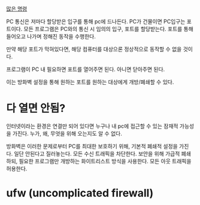 [많은 명령](https://jjeongil.tistory.com/1956)

PC 통신은 저마다 할당받은 입구를 통해 pc에 드나든다.
PC가 건물이면 PC입구는 포트이다.
모든 프로그램은 PC와의 통신 시 임의의 입구, 포트를 할당받는다.
포트를 통해 들어오고 나가며 정해진 동작을 수행한다.

만약 해당 포트가 막혀있다면, 해당 컴퓨터를 대상으론 정상적으로 동작할 수 없을 것이다.

프로그램이 PC 내 필요하면 포트를 열어주면 된다. 아니면 닫아주면 된다.

이는 방화벽 설정을 통해 원하는 포트를 원하는 대상에게 개방/폐쇄할 수 있다.

# 다 열면 안됨?
인터넷이라는 환경은 연결만 되어 있다면 누구나 내 pc에 접근할 수 있는 잠재적 가능성을 가진다. 누가, 왜, 무엇을 위해 오는지도 알 수 없다.

방화벽은 이러한 문제로부터 PC를 최대한 보호하기 위해, 기본적 폐쇄적 설정을 가진다. 일단 안된다고 질러놓는다. 모든 수신 트래픽을 차단한다.
보안을 위해 가급적 폐쇄하되, 필요한 프로그램만 개방하는 화이트리스트 방식을 사용한다. 모든 아웃 트래픽을 허용한다.

# ufw (uncomplicated firewall)
